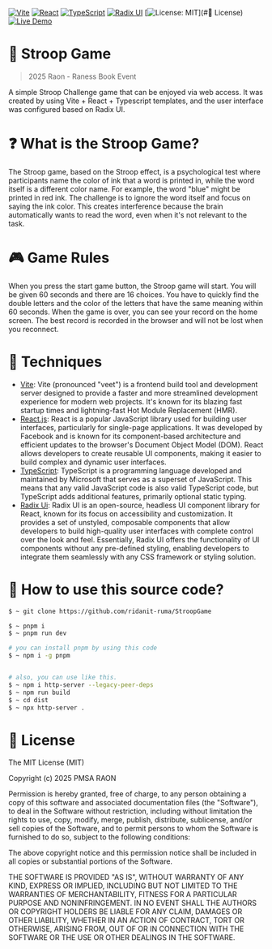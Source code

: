 [![Vite](https://img.shields.io/badge/Vite-563d7c?logo=vite&logoColor=white)](https://vite.dev/)
[![React](https://img.shields.io/badge/React-20232a?logo=react)](https://react.dev/blog/2023/03/16/introducing-react-dev)
[![TypeScript](https://img.shields.io/badge/TypeScript-3178c6?logo=typescript&logoColor=white)](https://www.typescriptlang.org/)
[![Radix UI](https://img.shields.io/badge/Radix_UI-000000?logo=radixui&logoColor=white)](https://www.radix-ui.com/)
[![License: MIT](https://img.shields.io/badge/License-MIT-yellow.svg)](#📃 License)
[![Live Demo](https://img.shields.io/badge/Demo-Play_Now-brightgreen)](https://stroop.inizeno.com)

# 🧠 Stroop Game
> 2025 Raon - Raness Book Event

A simple Stroop Challenge game that can be enjoyed via web access. It was created by using Vite + React + Typescript templates, and the user interface was configured based on Radix UI.

# ❓️ What is the Stroop Game?
The Stroop game, based on the Stroop effect, is a psychological test where participants name the color of ink that a word is printed in, while the word itself is a different color name. For example, the word "blue" might be printed in red ink. The challenge is to ignore the word itself and focus on saying the ink color. This creates interference because the brain automatically wants to read the word, even when it's not relevant to the task.

# 🎮 Game Rules
When you press the start game button, the Stroop game will start. You will be given 60 seconds and there are 16 choices. You have to quickly find the double letters and the color of the letters that have the same meaning within 60 seconds. When the game is over, you can see your record on the home screen. The best record is recorded in the browser and will not be lost when you reconnect.

# 🔧 Techniques
- [Vite](https://vite.dev): Vite (pronounced "veet") is a frontend build tool and development server designed to provide a faster and more streamlined development experience for modern web projects. It's known for its blazing fast startup times and lightning-fast Hot Module Replacement (HMR).
- [React.js](https://react.dev): React is a popular JavaScript library used for building user interfaces, particularly for single-page applications. It was developed by Facebook and is known for its component-based architecture and efficient updates to the browser's Document Object Model (DOM). React allows developers to create reusable UI components, making it easier to build complex and dynamic user interfaces.
- [TypeScript](https://www.typescriptlang.org/): TypeScript is a programming language developed and maintained by Microsoft that serves as a superset of JavaScript. This means that any valid JavaScript code is also valid TypeScript code, but TypeScript adds additional features, primarily optional static typing.
- [Radix Ui](https://www.radix-ui.com/): Radix UI is an open-source, headless UI component library for React, known for its focus on accessibility and customization. It provides a set of unstyled, composable components that allow developers to build high-quality user interfaces with complete control over the look and feel. Essentially, Radix UI offers the functionality of UI components without any pre-defined styling, enabling developers to integrate them seamlessly with any CSS framework or styling solution.

# 📕 How to use this source code?
```bash
$ ~ git clone https://github.com/ridanit-ruma/StroopGame

$ ~ pnpm i
$ ~ pnpm run dev

# you can install pnpm by using this code
$ ~ npm i -g pnpm


# also, you can use like this.
$ ~ npm i http-server --legacy-peer-deps
$ ~ npm run build
$ ~ cd dist
$ ~ npx http-server .
```

# 📃 License
The MIT License (MIT)

Copyright (c) 2025 PMSA RAON

Permission is hereby granted, free of charge, to any person obtaining a copy of this software and associated documentation files (the "Software"), to deal in the Software without restriction, including without limitation the rights to use, copy, modify, merge, publish, distribute, sublicense, and/or sell copies of the Software, and to permit persons to whom the Software is furnished to do so, subject to the following conditions:

The above copyright notice and this permission notice shall be included in all copies or substantial portions of the Software.

THE SOFTWARE IS PROVIDED "AS IS", WITHOUT WARRANTY OF ANY KIND, EXPRESS OR IMPLIED, INCLUDING BUT NOT LIMITED TO THE WARRANTIES OF MERCHANTABILITY, FITNESS FOR A PARTICULAR PURPOSE AND NONINFRINGEMENT. IN NO EVENT SHALL THE AUTHORS OR COPYRIGHT HOLDERS BE LIABLE FOR ANY CLAIM, DAMAGES OR OTHER LIABILITY, WHETHER IN AN ACTION OF CONTRACT, TORT OR OTHERWISE, ARISING FROM, OUT OF OR IN CONNECTION WITH THE SOFTWARE OR THE USE OR OTHER DEALINGS IN THE SOFTWARE.

